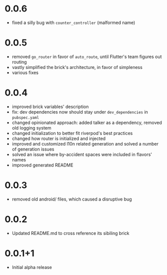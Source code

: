 # 0.0.6
- fixed a silly bug with `counter_controller` (malformed name)
# 0.0.5
- removed `go_router` in favor of `auto_route`, until Flutter's team figures out routing
- vastly simplified the brick's architecture, in favor of simpleness
- various fixes

# 0.0.4
- improved brick variables' description
- fix: dev dependencies now should stay under `dev_dependencies` in `pubspec.yaml`
- changed opinionated approach: added talker as a dependency, removed old logging system
- changed initialization to better fit riverpod's best practices
- changed how router is initialized and injected
- improved and customized l10n related generation and solved a number of generation issues
- solved an issue where by-accident spaces were included in flavors' names
- improved generated README

# 0.0.3
- removed old android/ files, which caused a disruptive bug

# 0.0.2
- Updated README.md to cross reference its sibiling brick

# 0.0.1+1

- Initial alpha release
